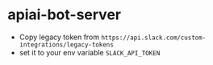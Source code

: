 # apiai-bot-server

 - Copy legacy token from `https://api.slack.com/custom-integrations/legacy-tokens`
 - set it to your env variable `SLACK_API_TOKEN`
